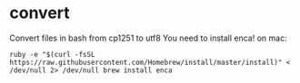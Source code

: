 # convert
Convert files in bash from cp1251 to utf8
You need to install enca!
on mac:

  `ruby -e "$(curl -fsSL https://raw.githubusercontent.com/Homebrew/install/master/install)" < /dev/null 2> /dev/null
  brew install enca`

